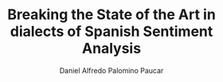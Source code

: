 ---
paperId: 23
author: Daniel Alfredo Palomino Paucar
publicationauthor: Palomino Paucar, D. A.
title: Breaking the State of the Art in dialects of Spanish Sentiment Analysis
pdf: --
poster: Poster_Daniel_Palomino
alt: --
type: Poster
topic: Deep Learning
subtopic: Machine Learning
link: http://localhost:4000/papers/icml/2020/pdf/Poster_Daniel_Palomino.pdf
conference: icml
year: 2020
tags: icml-2020
location: Virtual
---